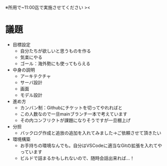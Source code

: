 ※所用で~11:00迄で実施させてください ><

# 議題
* 目標設定
  * 自分たちが欲しいと思うものを作る
  * 気楽にやる
  * ゴール：海外勢にも使ってもらえる
* 中身の説明
  * アーキテクチャ
  * サーバ設計
  * 画面
  * モデル設計
* 進め方
  * カンバン制：Githubにチケットを切ってやれればと
  * この人数なので一旦mainブランチ一本で考えています
  * その内コンフリクトが課題になりそうですが一旦棚上げ
* 分担
  * バックログ作成と追放の追加を入れてみました→ご依頼させて頂きたい
* 環境構築
  * お手持ちの環境なんでも。自分はVSCodeに適当なGitの拡張を入れてやっています
  * ビルドで詰まるかもしれないので、随時会話出来れば…！

